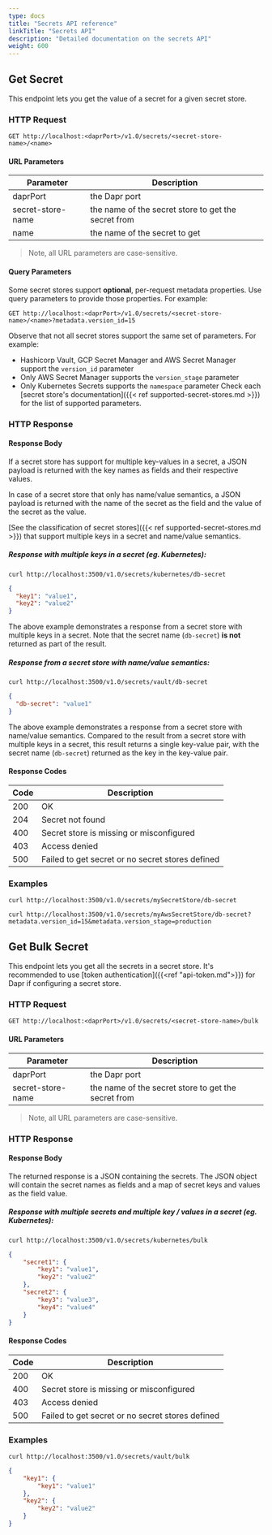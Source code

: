 ```yaml
---
type: docs
title: "Secrets API reference"
linkTitle: "Secrets API"
description: "Detailed documentation on the secrets API"
weight: 600
---
```


## Get Secret

This endpoint lets you get the value of a secret for a given secret store.

### HTTP Request

```
GET http://localhost:<daprPort>/v1.0/secrets/<secret-store-name>/<name>
```

#### URL Parameters

Parameter | Description
--------- | -----------
daprPort | the Dapr port
secret-store-name | the name of the secret store to get the secret from
name | the name of the secret to get

> Note, all URL parameters are case-sensitive.

#### Query Parameters

Some secret stores support **optional**, per-request metadata properties. Use query parameters to provide those properties. For example:

```
GET http://localhost:<daprPort>/v1.0/secrets/<secret-store-name>/<name>?metadata.version_id=15
```

Observe that not all secret stores support the same set of parameters. For example:
- Hashicorp Vault, GCP Secret Manager and AWS Secret Manager support the `version_id` parameter
- Only AWS Secret Manager supports the `version_stage` parameter 
- Only Kubernetes Secrets supports the `namespace` parameter
Check each [secret store's documentation]({{< ref supported-secret-stores.md >}}) for the list of supported parameters.




### HTTP Response

#### Response Body

If a secret store has support for multiple key-values in a secret, a JSON payload is returned with the key names as fields and their respective values.

In case of a secret store that only has name/value semantics, a JSON payload is returned with the name of the secret as the field and the value of the secret as the value.

[See the classification of secret stores]({{< ref supported-secret-stores.md >}}) that support multiple keys in a secret and name/value semantics.

##### Response with multiple keys in a secret (eg. Kubernetes):

```shell
curl http://localhost:3500/v1.0/secrets/kubernetes/db-secret
```

```json
{
  "key1": "value1",
  "key2": "value2"
}
```

The above example demonstrates a response from a secret store with multiple keys in a secret. Note that the secret name (`db-secret`) **is not** returned as part of the result. 

##### Response from a secret store with name/value semantics:

```shell
curl http://localhost:3500/v1.0/secrets/vault/db-secret
```

```json
{
  "db-secret": "value1"
}
```

The above example demonstrates a response from a secret store with name/value semantics. Compared to the result from a secret store with multiple keys in a secret, this result returns a single key-value pair, with the secret name (`db-secret`) returned as the key in the key-value pair.

#### Response Codes

Code | Description
---- | -----------
200  | OK
204  | Secret not found
400  | Secret store is missing or misconfigured
403  | Access denied
500  | Failed to get secret or no secret stores defined

### Examples

```shell
curl http://localhost:3500/v1.0/secrets/mySecretStore/db-secret
```

```shell
curl http://localhost:3500/v1.0/secrets/myAwsSecretStore/db-secret?metadata.version_id=15&metadata.version_stage=production
```

## Get Bulk Secret

This endpoint lets you get all the secrets in a secret store.
It's recommended to use [token authentication]({{<ref "api-token.md">}}) for Dapr if configuring a secret store.

### HTTP Request

```
GET http://localhost:<daprPort>/v1.0/secrets/<secret-store-name>/bulk
```

#### URL Parameters

Parameter | Description
--------- | -----------
daprPort | the Dapr port
secret-store-name | the name of the secret store to get the secret from

> Note, all URL parameters are case-sensitive.

### HTTP Response

#### Response Body

The returned response is a JSON containing the secrets. The JSON object will contain the secret names as fields and a map of secret keys and values as the field value.

##### Response with multiple secrets and multiple key / values in a secret (eg. Kubernetes):

```shell
curl http://localhost:3500/v1.0/secrets/kubernetes/bulk
```

```json
{
    "secret1": {
        "key1": "value1",
        "key2": "value2"
    },
    "secret2": {
        "key3": "value3",
        "key4": "value4"
    }
}
```

#### Response Codes

Code | Description
---- | -----------
200  | OK
400  | Secret store is missing or misconfigured
403  | Access denied
500  | Failed to get secret or no secret stores defined

### Examples

```shell
curl http://localhost:3500/v1.0/secrets/vault/bulk
```

```json
{
    "key1": {
        "key1": "value1"
    },
    "key2": {
        "key2": "value2"
    }
}
```
